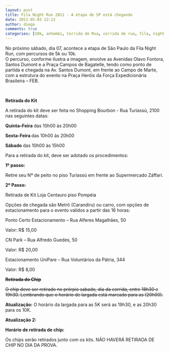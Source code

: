 ```yaml
---
layout: post
title: Fila Night Run 2011 - A etapa de SP está chegando
date: 2011-05-03 12:13
author: diego
comments: true
categories: [10k, anhembi, Corrida de Rua, corrida de rua, fila, night run]
---
```

<div style="text-align: center; width: 100%; display: block;"><img style="float: none;" src="http://www.diegoronan.com.br/diegoronan/wp-content/uploads/2011/05/fila_night_run_2011.jpg" alt="" /></div>
No próximo sábado, dia 07, acontece a etapa de São Paulo da Fila Night Run, com percursos de 5k ou 10k.
<div class="moldura"><a class="lightbox" href="http://www.diegoronan.com.br/diegoronan/wp-content/uploads/2011/05/fila_night_run_2011_percurso.jpg"><img src="http://www.diegoronan.com.br/diegoronan/wp-content/uploads/2011/05/fila_night_run_2011_percurso.jpg" alt="" /></a></div>
O percurso, conforme ilustra a imagem, envolve as Avenidas Olavo Fontora, Santos Dumont e a Praça Campos de Bagatelle, tendo como ponto de partida e chegada na Av. Santos Dumont, em frente ao Campo de Marte, com a estrutura do evento na Praça Heróis da Força Expedicionária Brasileira – FEB.

&nbsp;

<strong>Retirada do Kit</strong>

A retirada do kit deve ser feita no Shopping Bourbon - Rua Turiassú, 2100 nas seguintes datas:

<strong>Quinta–Feira</strong> das 10h00 às 20h00

<strong>Sexta-Feira </strong>das 10h00 às 20h00

<strong>Sábado</strong> das 10h00 às 15h00

Para a retirada do kit, deve ser adotado os procedimentos:

<strong>1º passo:</strong>

Retire seu Nº de peito no piso Turiassú em frente ao Supermercado Záffari.

<strong>2º Passo:</strong>

Retirada de Kit Loja Centauro piso Pompéia

Opções de chegada são Metrô (Carandiru) ou carro, com opções de estacionamento para o evento validos a partir das 16 horas:

Ponto Certo Estacionamento – Rua Alferes Magalhães, 50

Valor: R$ 15,00

CN Park – Rua Alfredo Guedes, 50

Valor: R$ 20,00

Estacionamento UniPare – Rua Voluntários da Pátria, 344

Valor: R$ 8,00

<span style="text-decoration: line-through;"><strong>Retirada do Chip</strong></span>

<span style="text-decoration: line-through;">O chip deve ser retirado no prórpio sabado, dia da corrida, entre 18h30 e 19h30. Lembrando que o horário de largada está marcado para as (20h00).</span>

<strong>Atualização:</strong> O horário da largada para as 5K será as 19h30, e as 20h30 para os 10K.

<strong>Atualização 2:</strong>

<strong>Horário de retirada de chip:</strong>

Os chips serão retirados junto com os kits. NÃO HAVERÁ RETIRADA DE CHIP NO DIA DA PROVA.
